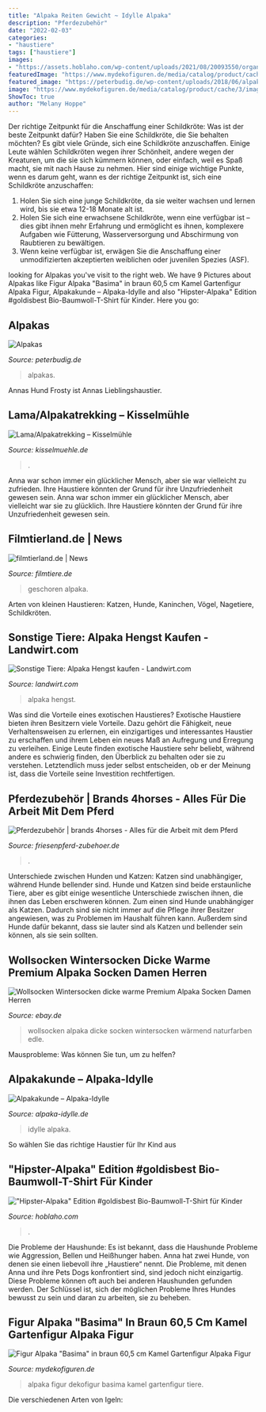 ```yaml
---
title: "Alpaka Reiten Gewicht ~ Idylle Alpaka"
description: "Pferdezubehör"
date: "2022-02-03"
categories:
- "haustiere"
tags: ["haustiere"]
images:
- "https://assets.hoblaho.com/wp-content/uploads/2021/08/20093550/organic-cotton-kids-t-shirt-black-front-611f5b10c9bc8.jpg"
featuredImage: "https://www.mydekofiguren.de/media/catalog/product/cache/3/image/1000x/040ec09b1e35df139433887a97daa66f/1/2/12018-alpaka-braun-6.jpg"
featured_image: "https://peterbudig.de/wp-content/uploads/2018/06/alpakas-erstaunt.jpg"
image: "https://www.mydekofiguren.de/media/catalog/product/cache/3/image/1000x/040ec09b1e35df139433887a97daa66f/1/2/12018-alpaka-braun-6.jpg"
ShowToc: true
author: "Melany Hoppe"
---
```



Der richtige Zeitpunkt für die Anschaffung einer Schildkröte: Was ist der beste Zeitpunkt dafür?
Haben Sie eine Schildkröte, die Sie behalten möchten? Es gibt viele Gründe, sich eine Schildkröte anzuschaffen. Einige Leute wählen Schildkröten wegen ihrer Schönheit, andere wegen der Kreaturen, um die sie sich kümmern können, oder einfach, weil es Spaß macht, sie mit nach Hause zu nehmen. Hier sind einige wichtige Punkte, wenn es darum geht, wann es der richtige Zeitpunkt ist, sich eine Schildkröte anzuschaffen:
1) Holen Sie sich eine junge Schildkröte, da sie weiter wachsen und lernen wird, bis sie etwa 12-18 Monate alt ist.
2) Holen Sie sich eine erwachsene Schildkröte, wenn eine verfügbar ist – dies gibt ihnen mehr Erfahrung und ermöglicht es ihnen, komplexere Aufgaben wie Fütterung, Wasserversorgung und Abschirmung von Raubtieren zu bewältigen.
3) Wenn keine verfügbar ist, erwägen Sie die Anschaffung einer unmodifizierten akzeptierten weiblichen oder juvenilen Spezies (ASF).

	

		
looking for Alpakas you've visit to the right web. We have 9 Pictures about Alpakas like Figur Alpaka &quot;Basima&quot; in braun 60,5 cm Kamel Gartenfigur Alpaka Figur, Alpakakunde – Alpaka-Idylle and also &quot;Hipster-Alpaka&quot; Edition #goldisbest Bio-Baumwoll-T-Shirt für Kinder. Here you go:
		
    
## Alpakas

<img loading=lazy src="https://peterbudig.de/wp-content/uploads/2018/06/alpakas-erstaunt.jpg" onerror="this.onerror=null;this.src='https://tse2.mm.bing.net/th?id=OIP.cvP6gARtieJYs4cACb3CJAHaEr&amp;pid=15.1';" alt="Alpakas">

_Source: peterbudig.de_

>alpakas. 

	

Annas Hund Frosty ist Annas Lieblingshaustier.

    
## Lama/Alpakatrekking – Kisselmühle

<img loading=lazy src="https://kisselmuehle.de/wp-content/uploads/2017/02/s13.jpg" onerror="this.onerror=null;this.src='https://tse3.mm.bing.net/th?id=OIP.4hrv5WCFo7TGJCjyWMddkQE6DG&amp;pid=15.1';" alt="Lama/Alpakatrekking – Kisselmühle">

_Source: kisselmuehle.de_

>. 

	

Anna war schon immer ein glücklicher Mensch, aber sie war vielleicht zu zufrieden. Ihre Haustiere könnten der Grund für ihre Unzufriedenheit gewesen sein.
Anna war schon immer ein glücklicher Mensch, aber vielleicht war sie zu glücklich. Ihre Haustiere könnten der Grund für ihre Unzufriedenheit gewesen sein.

    
## Filmtierland.de | News

<img loading=lazy src="http://filmtierland.de/files/alpaka_geschoren.jpg" onerror="this.onerror=null;this.src='https://tse4.mm.bing.net/th?id=OIP.2H67EAQXzELlusbN_-wTfAHaFk&amp;pid=15.1';" alt="filmtierland.de | News">

_Source: filmtiere.de_

>geschoren alpaka. 

	

Arten von kleinen Haustieren: Katzen, Hunde, Kaninchen, Vögel, Nagetiere, Schildkröten.

    
## Sonstige Tiere: Alpaka Hengst Kaufen - Landwirt.com

<img loading=lazy src="https://bilder.landwirt.com/thumbsfixed/0617/xe1f3df45b5e8bd8fc5368d79454c448e.jpg.pagespeed.ic.v90E-6T-s3.jpg" onerror="this.onerror=null;this.src='https://tse3.mm.bing.net/th?id=OIP.v90E-6T-s35X3d589UPG8QAAAA&amp;pid=15.1';" alt="Sonstige Tiere: Alpaka Hengst kaufen - Landwirt.com">

_Source: landwirt.com_

>alpaka hengst. 

	

Was sind die Vorteile eines exotischen Haustieres?
Exotische Haustiere bieten ihren Besitzern viele Vorteile. Dazu gehört die Fähigkeit, neue Verhaltensweisen zu erlernen, ein einzigartiges und interessantes Haustier zu erschaffen und ihrem Leben ein neues Maß an Aufregung und Erregung zu verleihen. Einige Leute finden exotische Haustiere sehr beliebt, während andere es schwierig finden, den Überblick zu behalten oder sie zu verstehen. Letztendlich muss jeder selbst entscheiden, ob er der Meinung ist, dass die Vorteile seine Investition rechtfertigen.

    
## Pferdezubehör | Brands 4horses - Alles Für Die Arbeit Mit Dem Pferd

<img loading=lazy src="https://www.friesenpferd-zubehoer.de/components/com_produktkatalog/resize.php?img=images/produktkatalog/000474/Gewichtsmanschetten.jpg&amp;w=720&amp;h=720" onerror="this.onerror=null;this.src='https://tse3.mm.bing.net/th?id=OIP.XIXVnMnmrol2PR0eti4lPwAAAA&amp;pid=15.1';" alt="Pferdezubehör | brands 4horses - Alles für die Arbeit mit dem Pferd">

_Source: friesenpferd-zubehoer.de_

>. 

	

Unterschiede zwischen Hunden und Katzen: Katzen sind unabhängiger, während Hunde bellender sind.
Hunde und Katzen sind beide erstaunliche Tiere, aber es gibt einige wesentliche Unterschiede zwischen ihnen, die ihnen das Leben erschweren können. Zum einen sind Hunde unabhängiger als Katzen. Dadurch sind sie nicht immer auf die Pflege ihrer Besitzer angewiesen, was zu Problemen im Haushalt führen kann. Außerdem sind Hunde dafür bekannt, dass sie lauter sind als Katzen und bellender sein können, als sie sein sollten.

    
## Wollsocken Wintersocken Dicke Warme Premium Alpaka Socken Damen Herren

<img loading=lazy src="https://www.cocarica.de/ebay-bilder/160px/10-91-106-160.jpg" onerror="this.onerror=null;this.src='https://tse4.mm.bing.net/th?id=OIP.PpG5LuaPK_i5Fc3XDZlg4AAAAA&amp;pid=15.1';" alt="Wollsocken Wintersocken dicke warme Premium Alpaka Socken Damen Herren">

_Source: ebay.de_

>wollsocken alpaka dicke socken wintersocken wärmend naturfarben edle. 

	

Mausprobleme: Was können Sie tun, um zu helfen?

    
## Alpakakunde – Alpaka-Idylle

<img loading=lazy src="https://www.alpaka-idylle.de/wp-content/uploads/2020/07/kunde_01-600x450.jpg" onerror="this.onerror=null;this.src='https://tse3.mm.bing.net/th?id=OIP.8x-nGzQX2tdGjaZPCx1UhgHaFj&amp;pid=15.1';" alt="Alpakakunde – Alpaka-Idylle">

_Source: alpaka-idylle.de_

>idylle alpaka. 

	

So wählen Sie das richtige Haustier für Ihr Kind aus

    
## &quot;Hipster-Alpaka&quot; Edition #goldisbest Bio-Baumwoll-T-Shirt Für Kinder

<img loading=lazy src="https://assets.hoblaho.com/wp-content/uploads/2021/08/20093550/organic-cotton-kids-t-shirt-black-front-611f5b10c9bc8.jpg" onerror="this.onerror=null;this.src='https://tse3.mm.bing.net/th?id=OIP.GL4PCtFyGUfZnoqPLTwE8QHaHa&amp;pid=15.1';" alt="&quot;Hipster-Alpaka&quot; Edition #goldisbest Bio-Baumwoll-T-Shirt für Kinder">

_Source: hoblaho.com_

>. 

	

Die Probleme der Haushunde: Es ist bekannt, dass die Haushunde Probleme wie Aggression, Bellen und Heißhunger haben.
Anna hat zwei Hunde, von denen sie einen liebevoll ihre „Haustiere“ nennt. Die Probleme, mit denen Anna und ihre Pets Dogs konfrontiert sind, sind jedoch nicht einzigartig. Diese Probleme können oft auch bei anderen Haushunden gefunden werden. Der Schlüssel ist, sich der möglichen Probleme Ihres Hundes bewusst zu sein und daran zu arbeiten, sie zu beheben.

    
## Figur Alpaka &quot;Basima&quot; In Braun 60,5 Cm Kamel Gartenfigur Alpaka Figur

<img loading=lazy src="https://www.mydekofiguren.de/media/catalog/product/cache/3/image/1000x/040ec09b1e35df139433887a97daa66f/1/2/12018-alpaka-braun-6.jpg" onerror="this.onerror=null;this.src='https://tse1.mm.bing.net/th?id=OIP.Ske_bOmnn_A434XfsZKj7QHaLP&amp;pid=15.1';" alt="Figur Alpaka &quot;Basima&quot; in braun 60,5 cm Kamel Gartenfigur Alpaka Figur">

_Source: mydekofiguren.de_

>alpaka figur dekofigur basima kamel gartenfigur tiere. 

	

Die verschiedenen Arten von Igeln:

